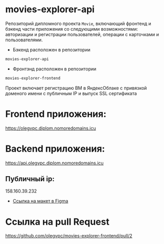 # movies-explorer-api
Репозиторий дипломного проекта `Movie`, включающий фронтенд 
и бэкенд части приложения со следующими возможностями: авторизации 
и регистрации пользователей, операции с карточками и пользователями. 
* Бэкенд расположен в репозитории 
```html
movies-explorer-api
``` 
* Фронтэнд расположен в репозитории 
```html
movies-explorer-frontend
``` 

Проект включает регистрацию ВМ в ЯндексОблаке с привязкой доменого имени 
с  публичным IP и выпуск SSL сертификата



# Frontend приложения:
https://olegvpc.diplom.nomoredomains.icu

# Backend приложения:
https://api.olegvpc.diplom.nomoredomains.icu

## Публичный ip: 
158.160.39.232
* [Ссылка на макет в Figma](https://www.figma.com/file/WF9s5zRvAfIl9eTCZAOC3a/Diploma-(Copy)?node-id=891%3A3857&t=LcUsEubaaOLSTN75-1)

# Ссылка на pull Request
https://github.com/olegvpc/movies-explorer-frontend/pull/2
